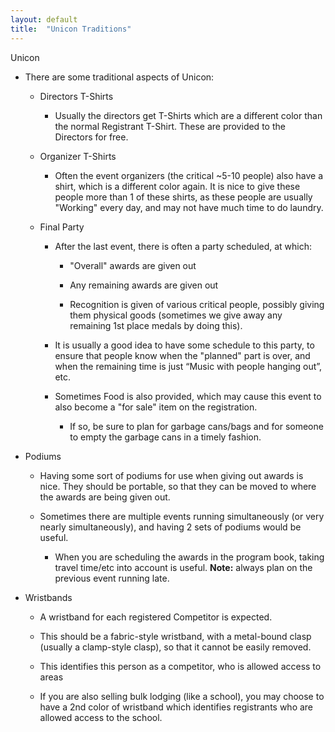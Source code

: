 ```yaml
---
layout: default
title:  "Unicon Traditions"
---
```


Unicon

* There are some traditional aspects of Unicon:

    * Directors T-Shirts

        * Usually the directors get T-Shirts which are a different color than the normal Registrant T-Shirt. These are provided to the Directors for free.

    * Organizer T-Shirts

        * Often the event organizers (the critical ~5-10 people) also have a shirt, which is a different color again. It is nice to give these people more than 1 of these shirts, as these people are usually "Working" every day, and may not have much time to do laundry.

    * Final Party

        * After the last event, there is often a party scheduled, at which:

            * "Overall" awards are given out

            * Any remaining awards are given out

            * Recognition is given of various critical people, possibly giving them physical goods (sometimes we give away any remaining 1st place medals by doing this).

        * It is usually a good idea to have some schedule to this party, to ensure that people know when the "planned" part is over, and when the remaining time is just “Music with people hanging out”, etc.

        * Sometimes Food is also provided, which may cause this event to also become a "for sale" item on the registration.

            * If so, be sure to plan for garbage cans/bags and for someone to empty the garbage cans in a timely fashion.

* Podiums

    * Having some sort of podiums for use when giving out awards is nice. They should be portable, so that they can be moved to where the awards are being given out.

    * Sometimes there are multiple events running simultaneously (or very nearly simultaneously), and having 2 sets of podiums would be useful.

        * When you are scheduling the awards in the program book, taking travel time/etc into account is useful. **Note:** always plan on the previous event running late.

* Wristbands

    * A wristband for each registered Competitor is expected.

    * This should be a fabric-style wristband, with a metal-bound clasp (usually a clamp-style clasp), so that it cannot be easily removed.

    * This identifies this person as a competitor, who is allowed access to areas

    * If you are also selling bulk lodging (like a school), you may choose to have a 2nd color of wristband which identifies registrants who are allowed access to the school.

